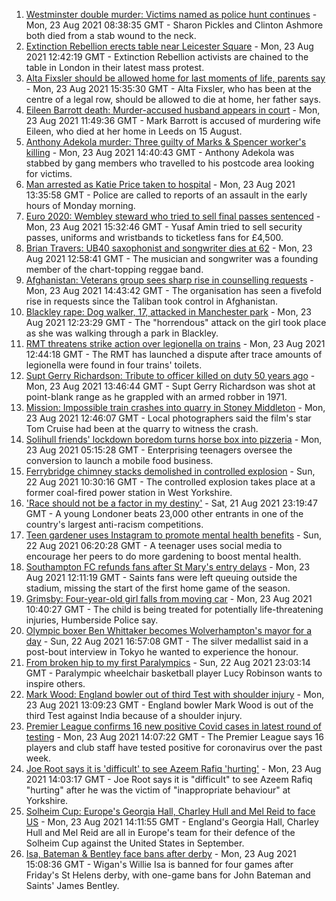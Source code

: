 1. [Westminster double murder: Victims named as police hunt continues](https://www.bbc.co.uk/news/uk-england-london-58304303) - Mon, 23 Aug 2021 08:38:35 GMT - Sharon Pickles and Clinton Ashmore both died from a stab wound to the neck.
2. [Extinction Rebellion erects table near Leicester Square](https://www.bbc.co.uk/news/uk-england-london-58306278) - Mon, 23 Aug 2021 12:42:19 GMT - Extinction Rebellion activists are chained to the table in London in their latest mass protest.
3. [Alta Fixsler should be allowed home for last moments of life, parents say](https://www.bbc.co.uk/news/uk-england-manchester-58305867) - Mon, 23 Aug 2021 15:35:30 GMT - Alta Fixsler, who has been at the centre of a legal row, should be allowed to die at home, her father says.
4. [Eileen Barrott death: Murder-accused husband appears in court](https://www.bbc.co.uk/news/uk-england-leeds-58307165) - Mon, 23 Aug 2021 11:49:36 GMT - Mark Barrott is accused of murdering wife Eileen, who died at her home in Leeds on 15 August.
5. [Anthony Adekola murder: Three guilty of Marks & Spencer worker's killing](https://www.bbc.co.uk/news/uk-england-london-58235961) - Mon, 23 Aug 2021 14:40:43 GMT - Anthony Adekola was stabbed by gang members who travelled to his postcode area looking for victims.
6. [Man arrested as Katie Price taken to hospital](https://www.bbc.co.uk/news/uk-england-essex-58257403) - Mon, 23 Aug 2021 13:35:58 GMT - Police are called to reports of an assault in the early hours of Monday morning.
7. [Euro 2020: Wembley steward who tried to sell final passes sentenced](https://www.bbc.co.uk/news/uk-england-london-58307554) - Mon, 23 Aug 2021 15:32:46 GMT - Yusaf Amin tried to sell security passes, uniforms and wristbands to ticketless fans for £4,500.
8. [Brian Travers: UB40 saxophonist and songwriter dies at 62](https://www.bbc.co.uk/news/entertainment-arts-58307306) - Mon, 23 Aug 2021 12:58:41 GMT - The musician and songwriter was a founding member of the chart-topping reggae band.
9. [Afghanistan: Veterans group sees sharp rise in counselling requests](https://www.bbc.co.uk/news/uk-england-manchester-58302522) - Mon, 23 Aug 2021 14:43:42 GMT - The organisation has seen a fivefold rise in requests since the Taliban took control in Afghanistan.
10. [Blackley rape: Dog walker, 17, attacked in Manchester park](https://www.bbc.co.uk/news/uk-england-manchester-58306390) - Mon, 23 Aug 2021 12:23:29 GMT - The "horrendous" attack on the girl took place as she was walking through a park in Blackley.
11. [RMT threatens strike action over legionella on trains](https://www.bbc.co.uk/news/uk-england-london-58298711) - Mon, 23 Aug 2021 12:44:18 GMT - The RMT has launched a dispute after trace amounts of legionella were found in four trains' toilets.
12. [Supt Gerry Richardson: Tribute to officer killed on duty 50 years ago](https://www.bbc.co.uk/news/uk-england-lancashire-58284849) - Mon, 23 Aug 2021 13:46:44 GMT - Supt Gerry Richardson was shot at point-blank range as he grappled with an armed robber in 1971.
13. [Mission: Impossible train crashes into quarry in Stoney Middleton](https://www.bbc.co.uk/news/uk-england-derbyshire-58307832) - Mon, 23 Aug 2021 12:46:07 GMT - Local photographers said the film's star Tom Cruise had been at the quarry to witness the crash.
14. [Solihull friends' lockdown boredom turns horse box into pizzeria](https://www.bbc.co.uk/news/uk-england-birmingham-58283884) - Mon, 23 Aug 2021 05:15:28 GMT - Enterprising teenagers oversee the conversion to launch a mobile food business.
15. [Ferrybridge chimney stacks demolished in controlled explosion](https://www.bbc.co.uk/news/uk-england-leeds-58297602) - Sun, 22 Aug 2021 10:30:16 GMT - The controlled explosion takes place at a former coal-fired power station in West Yorkshire.
16. ['Race should not be a factor in my destiny'](https://www.bbc.co.uk/news/uk-england-london-58283709) - Sat, 21 Aug 2021 23:19:47 GMT - A young Londoner beats 23,000 other entrants in one of the country's largest anti-racism competitions.
17. [Teen gardener uses Instagram to promote mental health benefits](https://www.bbc.co.uk/news/uk-england-cambridgeshire-58234738) - Sun, 22 Aug 2021 06:20:28 GMT - A teenager uses social media to encourage her peers to do more gardening to boost mental health.
18. [Southampton FC refunds fans after St Mary's entry delays](https://www.bbc.co.uk/news/uk-england-hampshire-58303011) - Mon, 23 Aug 2021 12:11:19 GMT - Saints fans were left queuing outside the stadium, missing the start of the first home game of the season.
19. [Grimsby: Four-year-old girl falls from moving car](https://www.bbc.co.uk/news/uk-england-lincolnshire-58304472) - Mon, 23 Aug 2021 10:40:27 GMT - The child is being treated for potentially life-threatening injuries, Humberside Police say.
20. [Olympic boxer Ben Whittaker becomes Wolverhampton's mayor for a day](https://www.bbc.co.uk/news/uk-england-birmingham-58299944) - Sun, 22 Aug 2021 16:57:08 GMT - The silver medallist said in a post-bout interview in Tokyo he wanted to experience the honour.
21. [From broken hip to my first Paralympics](https://www.bbc.co.uk/news/uk-england-leicestershire-58273615) - Sun, 22 Aug 2021 23:03:14 GMT - Paralympic wheelchair basketball player Lucy Robinson wants to inspire others.
22. [Mark Wood: England bowler out of third Test with shoulder injury](https://www.bbc.co.uk/sport/cricket/58303560) - Mon, 23 Aug 2021 13:09:23 GMT - England bowler Mark Wood is out of the third Test against India because of a shoulder injury.
23. [Premier League confirms 16 new positive Covid cases in latest round of testing](https://www.bbc.co.uk/sport/football/58308674) - Mon, 23 Aug 2021 14:07:22 GMT - The Premier League says 16 players and club staff have tested positive for coronavirus over the past week.
24. [Joe Root says it is 'difficult' to see Azeem Rafiq 'hurting'](https://www.bbc.co.uk/sport/cricket/58308552) - Mon, 23 Aug 2021 14:03:17 GMT - Joe Root says it is "difficult" to see Azeem Rafiq "hurting" after he was the victim of "inappropriate behaviour" at Yorkshire.
25. [Solheim Cup: Europe's Georgia Hall, Charley Hull and Mel Reid to face US](https://www.bbc.co.uk/sport/golf/58301072) - Mon, 23 Aug 2021 14:11:55 GMT - England's Georgia Hall, Charley Hull and Mel Reid are all in Europe's team for their defence of the Solheim Cup against the United States in September.
26. [Isa, Bateman & Bentley face bans after derby](https://www.bbc.co.uk/sport/rugby-league/58308806) - Mon, 23 Aug 2021 15:08:36 GMT - Wigan's Willie Isa is banned for four games after Friday's St Helens derby, with one-game bans for John Bateman and Saints' James Bentley.
